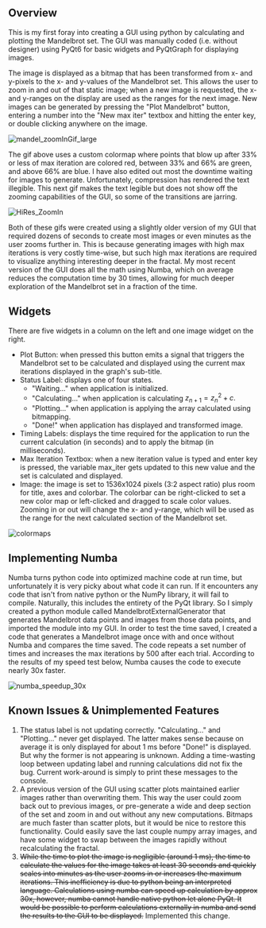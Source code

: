 ## Overview
This is my first foray into creating a GUI using python by calculating and plotting the Mandelbrot set. The GUI was manually coded (i.e. without designer) using PyQt6 for basic widgets and PyQtGraph for displaying images. 

The image is displayed as a bitmap that has been transformed from x- and y-pixels to the x- and y-values of the Mandelbrot set. This allows the user to zoom in and out of that static image; when a new image is requested, the x- and y-ranges on the display are used as the ranges for the next image. New images can be generated by pressing the "Plot Mandelbrot" button, entering a number into the "New max iter" textbox and hitting the enter key, or double clicking anywhere on the image.

![mandel_zoomInGif_large](https://github.com/user-attachments/assets/9cb7f1a8-a077-41db-b1b5-3652dadd7a1c)

The gif above uses a custom colormap where points that blow up after 33% or less of max iteration are colored red, between 33% and 66% are green, and above 66% are blue. I have also edited out most the downtime waiting for images to generate. Unfortunately, compression has rendered the text illegible. This next gif makes the text legible but does not show off the zooming capabilities of the GUI, so some of the transitions are jarring.

![HiRes_ZoomIn](https://github.com/user-attachments/assets/7a97fdd4-9856-4d35-9c3d-382f196b42de)

Both of these gifs were created using a slightly older version of my GUI that required dozens of seconds to create most images or even minutes as the user zooms further in. This is because generating images with high max iterations is very costly time-wise, but such high max iterations are required to visualize anything interesting deeper in the fractal. My most recent version of the GUI does all the math using Numba, which on average reduces the computation time by 30 times, allowing for much deeper exploration of the Mandelbrot set in a fraction of the time. 

## Widgets
There are five widgets in a column on the left and one image widget on the right.
* Plot Button: when pressed this button emits a signal that triggers the Mandelbrot set to be calculated and displayed using the current max iterations displayed in the graph's sub-title.
* Status Label: displays one of four states. 
	* "Waiting..." when application is initialized.
	* "Calculating..." when application is calculating $z_{n+1}=z_{n}^2 + c.$
	* "Plotting..." when application is applying the array calculated using bitmapping.
	* "Done!" when application has displayed and transformed image.
* Timing Labels: displays the time required for the application to run the current calculation (in seconds) and to apply the bitmap (in milliseconds).
* Max Iteration Textbox: when a new iteration value is typed and enter key is pressed, the variable max_iter gets updated to this new value and the set is calculated and displayed.
* Image: the image is set to 1536x1024 pixels (3:2 aspect ratio) plus room for title, axes and colorbar. The colorbar can be right-clicked to set a new color map or left-clicked and dragged to scale color values. Zooming in or out will change the x- and y-range, which will be used as the range for the next calculated section of the Mandelbrot set. 

![colormaps](https://github.com/user-attachments/assets/9dc30b6f-5be1-4e51-b31c-73d22c259466)

## Implementing Numba
Numba turns python code into optimized machine code at run time, but unfortunately it is very picky about what code it can run. If it encounters any code that isn't from native python or the NumPy library, it will fail to compile. Naturally, this includes the entirety of the PyQt library. So I simply created a python module called MandelbrotExternalGenerator that generates Mandelbrot data points and images from those data points, and imported the module into my GUI. In order to test the time saved, I created a code that generates a Mandelbrot image once with and once without Numba and compares the time saved. The code repeats a set number of times and increases the max iterations by 500 after each trial. According to the results of my speed test below, Numba causes the code to execute nearly 30x faster.

![numba_speedup_30x](https://github.com/user-attachments/assets/0f69e1c7-ed5a-471f-83bf-435a5aa07eb1)

## Known Issues & Unimplemented Features
1. The status label is not updating correctly.  "Calculating..." and "Plotting..." never get displayed. The latter makes sense because on average it is only displayed for about 1 ms before "Done!" is displayed. But why the former is not appearing is unknown. Adding a time-wasting loop between updating label and running calculations did not fix the bug. Current work-around is simply to print these messages to the console.
2. A previous version of the GUI using scatter plots maintained earlier images rather than overwriting them. This way the user could zoom back out to previous images, or pre-generate a wide and deep section of the set and zoom in and out without any new computations. Bitmaps are much faster than scatter plots, but it would be nice to restore this functionality. Could easily save the last couple numpy array images, and have some widget to swap between the images rapidly without recalculating the fractal.
3. ~~While the time to plot the image is negligible (around 1 ms), the time to calculate the values for the image takes at least 30 seconds and quickly scales into minutes as the user zooms in or increases the maximum iterations. This inefficiency is due to python being an interpreted language. Calculations using numba can speed up calculation by approx 30x, however, numba cannot handle native python let alone PyQt. It would be possible to perform calculations externally in numba and send the results to the GUI to be displayed.~~ Implemented this change.

